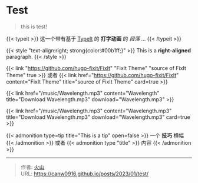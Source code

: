 # Test


> this is test! 

{{< typeit >}}
这一个带有基于 [TypeIt](https://typeitjs.com/) 的 **打字动画** 的 *段落* ...
{{< /typeit >}}



{{< style "text-align:right; strong{color:#00b1ff;}" >}}
This is a **right-aligned** paragraph.
{{< /style >}}



{{< link "https://github.com/hugo-fixit/FixIt" "FixIt Theme" "source of FixIt Theme" true >}}
或者
{{< link href="https://github.com/hugo-fixit/FixIt" content="FixIt Theme" title="source of FixIt Theme" card=true >}}



{{< link href="/music/Wavelength.mp3" content="Wavelength" title="Download Wavelength.mp3" download="Wavelength.mp3" >}}

{{< link href="/music/Wavelength.mp3" content="Wavelength.mp3" title="Download Wavelength.mp3" download="Wavelength.mp3" card=true >}}



{{< admonition type=tip title="This is a tip" open=false >}}
一个 **技巧** 横幅
{{< /admonition >}}
或者
{{< admonition type "title"  >}}
内容
{{< /admonition >}}


---

> 作者: [火山](https://canw0916.github.io/)  
> URL: https://canw0916.github.io/posts/2023/01/test/  

